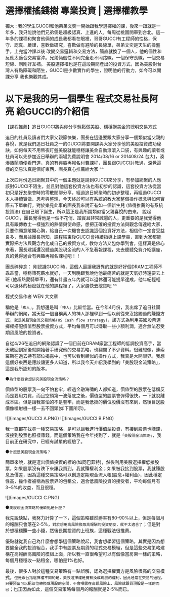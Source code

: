 # 選擇權搖錢樹 專業投資 | 選擇權教學


獨大 : 我的學生GUCCI和他弟弟文奕一開始跟我學選擇權的課，後來一跟就是一年多，我只能說他們兄弟倆是超級認真、上進的人，每周從桃園開車到台北。這一年多的課程和聚會他倆的成長我都看在眼裡，哥哥GUCCI有工程師的性格，保守、認真、嚴謹，喜歡做研究，喜歡做有避險的長線單，弟弟文奕是天生的操盤手，上完當沖課以後 改變交易邏輯和交易方法，簡直就換了一個人，他的個性和反應太適合交易當沖。兄弟倆個性不同完全走不同路線。一個保守長線，一個交易短線、剛剛好互補。
美股選擇權也是在這段期間產出的投資方式，因為美股對台灣人有點障礙和陌生，GUCCI是少數實作的學生，證明他的行動力，如今可以開課分享 我也樂觀其成。
 
以下是我的另一個學生 程式交易社長阿亮 給GUCCI的介紹信
====================================================

【課程推薦】追日GUCCI將與你分享輕鬆做美股、穩穩撈美金的聰明交易方式



追日的社員及讀者們大家父親節快樂，團長在這邊要跟大家分享一個類似當父親的喜悅，就是我們追日社員之一的GUCCI將要開課與大家分享他的美股投資成功秘訣，如何每天不用熬夜盯盤美股就能穩穩讓美金自動滾滾入口袋，有興趣的讀者或社員可以先參加近日舉辦的兩場免費說明會 2014/08/16 or 201408/24 台大)，湊湊熱鬧順便看門道，真的有興趣再報名付費課程，團長跟GUCCI討教過，深覺這樣的交易法真是個好東西，團長真心推薦給大家 ^^
 
 
 
上次四月份追日網聚其中的一個主題就是請到GUCCI來分享，有參加網聚的人應該對GUCCI不陌生，並且對他這套投資方法也有初步的認識，這套投資方法從當初只是好友聚會時的零散閒聊分享，經過追日網聚時的初步整理，再經過GUCCI本人持續實做、思考與整理，今天終於可以有系統的教大家整個操作概念與如何實際去下單執行，對於樂見此事的團長我來說正有如一個新生兒 (值得推薦的有系統投資法) 在自己眼下誕生，所以這正是我所謂類似當父親喜悅的由來。
說起 GUCCI，團長覺得他是一個不花俏、踏實且非常誠懇的人，更重要的是我覺得他具有跟傳教士一樣強烈的熱情與使命感，想把正確的投資方法與觀念傳達給大家，只要你願意敞開心胸，給自己一次機會去認識這個投資好方法，相信你一定會受益良多，而且據團長所知，課程結束後GUCCI會持續指導上課學員，直到大家都能實際把方法與觀念內化成自己的投資方式，教你方法又包你學到會，這樣真是佛心來著，團長建議還沒聽過美股現金流的人不急著報課程，先去聽聽免費介紹講座，真的覺得適合有興趣再報名課程吧！！

團長碎碎念：
剛認識GUCCI時，這個人最讓我訝異的就是好好個DRAM工程師不乖乖當，穩穩賺死薪水就好，一天到晚跟我說他他最痛苦的就是天氣好時還要去上班 (他超熱愛騎單車)，還有計畫五年內就可以退休還可能提早達成，他年紀輕輕可以退休的秘密就在他的課程裡了，大家趕快去挖寶吧 ^^



程式交易作者 WEN 大文章
 
 
稱他是`「素人」`，我想還是叫`「神人」`比較恰當。在今年4月份，我出席了追日社團舉辦的網聚，當天從一個自稱素人的神人那裡學到一個以前從來沒接觸過的賺錢方式，`就是美股現金流交易策略(US Cash flow strategy)`，該方式為利用美國股票選擇權搭配價值型股票投資方式，平均每個月可以賺取一些小額利潤，適合無法忍受期貨風險的投資者。

自從4/26在追日的網聚認識了一個目前在DRAM廠當工程師的低調投資高手，當天我回到家後就開始著手研究他的交易策略，也翻閱了不少資料。很難想像，連索羅斯在過去持有部位揭露中，也可以看到類似的操作方式，我真是大開眼界。我想這個好東西是應該讓更多人知道，所以我今天介紹我學到的「美股現金流策略」，這是我所認知的版本。

●`為什麼我會想研究美股現金流策略？`

價值型的股票我一向不怕套牢，經過金融海嘯的人都知道，價值型的股票在低檔反而是要用力買，而且空頭第一波落底之後，價值型的股票會彈得很快，一下就脫離成本區。但是讓我害怕的不是套牢，而是我低掛的價位股價沒有來到，然後目送股價像噴射機一樣一去不回頭(如下圖所示)。



![](images/GUCCI A.PNG)
![](images/GUCCI B.PNG)


我一直都在找尋一種交易策略，是可以讓我進行價值型投資，有接到股票也賺錢，沒接到股票也照樣賺錢。而這個策略我在今年找到了，就是`「美股現金流策略」`，我目前正在研究中，已經有試單的經驗了。



●`什麼是美股現金流策略？`
 
簡單來說，就是選出價值投資的標的(如同巴菲特)，然後利用美股選擇權低接股票，如果股票沒有跌下來讓我買到，我就賺權利金；如果被我接到股票，我就賺股息及價差，因為這種交易策略可以創造定期現金流入帳(股息+權利金)，因此穩定性高，操作者被稱為股票界的包租公，適合低風險投資的接受者，平均每個月有3~5%的收益，而且很穩。


![](images/GUCCI C.PNG)


●`美股現金流策略的優缺點是什麼？`

我先說缺點，我努力計算了一下，這個策略雖然勝率有80-90%以上，但是每個月的報酬只會落在2-5%，`對於想用高風險換取高報酬的投資朋友，就不太適合了`；但是對於想穩穩賺一些小錢，然後長期投資的上班族，這種戰法很推薦。

優點就從我自己為什麼會想學這個策略說起，我會想學習這個策略，其實是因為想要健全我的投資組合，我手中有股票及期貨的程式交易模組，但是這些交易策略建構在高報酬高風險的模組上面，所以我一直很希望可以有個像當房東一樣的策略，每個月穩穩收一點租金，哪怕是1%也好。

最後，很多人對於這種交易策略有一點誤解，認為選擇權賣方是風險很高的交易模式，`但是跟台指選擇權不同的是，美股選擇權是擁有換成現股的權利，因此通常在交易的過程，只要預留可以把部位轉換成現股的空間，不會曝露在高額風險上，風險就跟買現股是一樣的而已`；也正因為如此，這個交易策略每個月的報酬就是2-5%而已。